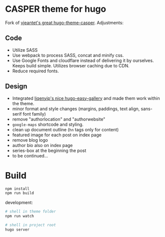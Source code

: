 # CASPER theme for hugo

Fork of [vjeantet's great hugo-theme-casper](https://github.com/vjeantet/hugo-theme-casper). Adjustments:

## Code

- Utilize SASS
- Use webpack to process SASS, concat and minify css.
- Use Google Fonts and cloudflare instead of delivering it by ourselves. Keeps build simple. Utilizes browser caching due to CDN. 
- Reduce required fonts.

## Design

- Integrated [liqenyip's nice hugo-easy-gallery](https://github.com/liwenyip/hugo-easy-gallery/) and made them work within the theme.
- minor format and style changes (margins, paddings, text align, sans-serif font family)
- remove "authorlocation" and "authorwebsite"
- `google-maps` shortcode and styling.
- clean up document outline (`hn` tags only for content)
- featured image for each post on index page
- remove blog logo
- author bio also on index page
- series-box at the beginning the post
- to be continued...

# Build

```bash
npm install
npm run build
```

development:

```bash
# shell in theme folder
npm run watch

# shell in project root
hugo server
```
